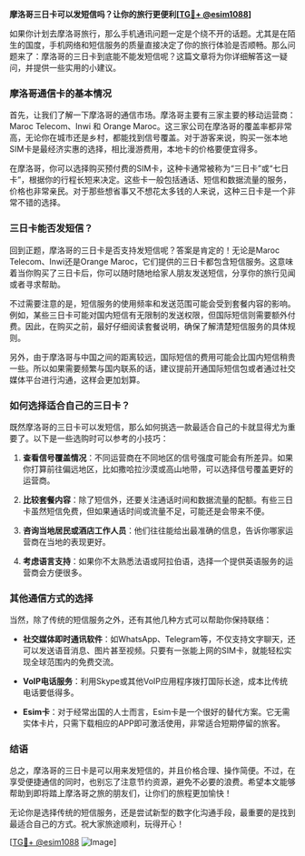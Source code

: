 **摩洛哥三日卡可以发短信吗？让你的旅行更便利[[TG💪+ @esim1088](https://t.me/s/esim1088)]**

如果你计划去摩洛哥旅行，那么手机通讯问题一定是个绕不开的话题。尤其是在陌生的国度，手机网络和短信服务的质量直接决定了你的旅行体验是否顺畅。那么问题来了：摩洛哥的三日卡到底能不能发短信呢？这篇文章将为你详细解答这一疑问，并提供一些实用的小建议。

### 摩洛哥通信卡的基本情况

首先，让我们了解一下摩洛哥的通信市场。摩洛哥主要有三家主要的移动运营商：Maroc Telecom、Inwi 和 Orange Maroc。这三家公司在摩洛哥的覆盖率都非常高，无论你在城市还是乡村，都能找到信号覆盖。对于游客来说，购买一张本地SIM卡是最经济实惠的选择，相比漫游费用，本地卡的价格要便宜得多。

在摩洛哥，你可以选择购买预付费的SIM卡，这种卡通常被称为“三日卡”或“七日卡”，根据你的行程长短来决定。这些卡一般包括通话、短信和数据流量的服务，价格也非常亲民。对于那些想省事又不想花太多钱的人来说，这种三日卡是一个非常不错的选择。

### 三日卡能否发短信？

回到正题，摩洛哥的三日卡是否支持发短信呢？答案是肯定的！无论是Maroc Telecom、Inwi还是Orange Maroc，它们提供的三日卡都包含短信服务。这意味着当你购买了三日卡后，你可以随时随地给家人朋友发送短信，分享你的旅行见闻或者寻求帮助。

不过需要注意的是，短信服务的使用频率和发送范围可能会受到套餐内容的影响。例如，某些三日卡可能对国内短信有无限制的发送权限，但国际短信则需要额外付费。因此，在购买之前，最好仔细阅读套餐说明，确保了解清楚短信服务的具体规则。

另外，由于摩洛哥与中国之间的距离较远，国际短信的费用可能会比国内短信稍贵一些。所以如果需要频繁与国内联系的话，建议提前开通国际短信包或者通过社交媒体平台进行沟通，这样会更加划算。

### 如何选择适合自己的三日卡？

既然摩洛哥的三日卡可以发短信，那么如何挑选一款最适合自己的卡就显得尤为重要了。以下是一些选购时可以参考的小技巧：

1. **查看信号覆盖情况**：不同运营商在不同地区的信号强度可能会有所差异。如果你打算前往偏远地区，比如撒哈拉沙漠或高山地带，可以选择信号覆盖更好的运营商。
   
2. **比较套餐内容**：除了短信外，还要关注通话时间和数据流量的配额。有些三日卡虽然短信免费，但如果通话时间或流量不足，可能还是会带来不便。

3. **咨询当地居民或酒店工作人员**：他们往往能给出最准确的信息，告诉你哪家运营商在当地的表现更好。

4. **考虑语言支持**：如果你不太熟悉法语或阿拉伯语，选择一个提供英语服务的运营商会方便很多。

### 其他通信方式的选择

当然，除了传统的短信服务之外，还有其他几种方式可以帮助你保持联络：

- **社交媒体即时通讯软件**：如WhatsApp、Telegram等，不仅支持文字聊天，还可以发送语音消息、图片甚至视频。只要有一张能上网的SIM卡，就能轻松实现全球范围内的免费交流。

- **VoIP电话服务**：利用Skype或其他VoIP应用程序拨打国际长途，成本比传统电话要低得多。

- **Esim卡**：对于经常出国的人士而言，Esim卡是一个很好的替代方案。它无需实体卡片，只需下载相应的APP即可激活使用，非常适合短期停留的旅客。

### 结语

总之，摩洛哥的三日卡是可以用来发短信的，并且价格合理、操作简便。不过，在享受便捷通信的同时，也别忘了注意节约资源，避免不必要的浪费。希望本文能够帮助到即将踏上摩洛哥之旅的朋友们，让你们的旅程更加愉快！

无论你是选择传统的短信服务，还是尝试新型的数字化沟通手段，最重要的是找到最适合自己的方式。祝大家旅途顺利，玩得开心！

[[TG💪+ @esim1088](https://t.me/s/esim1088) ![Image](https://i.postimg.cc/4NQfJmqS/Snipaste-2025-05-13-00-14-12.png)]